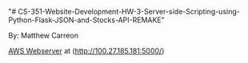 "# CS-351-Website-Development-HW-3-Server-side-Scripting-using-Python-Flask-JSON-and-Stocks-API-REMAKE" 

By: Matthew Carreon

[AWS Webserver](http://100.27.185.181:5000/) at (http://100.27.185.181:5000/)
